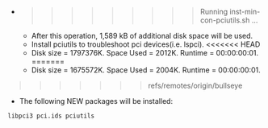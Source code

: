 * >>>>>>>>> Running inst-min-con-pciutils.sh ...
  * After this operation, 1,589 kB of additional disk space will be used.
  * Install pciutils to troubleshoot pci devices(i.e. lspci).
<<<<<<< HEAD
  * Disk size = 1797376K. Space Used = 2012K. Runtime = 00:00:00:01.
=======
  * Disk size = 1675572K. Space Used = 2004K. Runtime = 00:00:00:01.
>>>>>>> refs/remotes/origin/bullseye
  * The following NEW packages will be installed:
  ```bash
libpci3 pci.ids pciutils
  ```
